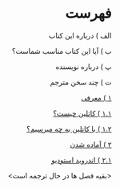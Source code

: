 <div dir="rtl">

# فهرست

الف ) درباره این کتاب

ب ) آیا این کتاب مناسب شماست؟

پ ) درباره نویسنده

ت ) چند سخن مترجم

[۱ ) معرفی](https://github.com/sinadarvi/kotlin-for-android-developers-fa/blob/master/src/introduction)

[۱.۱ )‌ کاتلین چیست؟](https://github.com/sinadarvi/kotlin-for-android-developers-fa/blob/master/src/what-is-kotlin)

[۱.۲ ) با کاتلین به چه میرسیم؟](https://github.com/sinadarvi/kotlin-for-android-developers-fa/blob/master/src/what-do-we-get-with-kotlin)

[۲ )‌ آماده شدن](https://github.com/sinadarvi/kotlin-for-android-developers-fa/blob/master/src/getting-ready)

[۲.۱ ) اندروید استودیو](https://github.com/sinadarvi/kotlin-for-android-developers-fa/blob/master/src/android-studio)

<بقیه فصل ها در حال ترجمه است>
